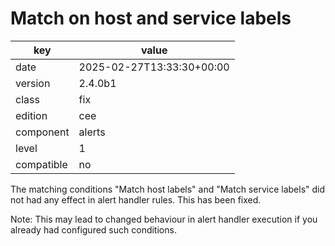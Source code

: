 [//]: # (werk v2)
# Match on host and service labels

key        | value
---------- | ---
date       | 2025-02-27T13:33:30+00:00
version    | 2.4.0b1
class      | fix
edition    | cee
component  | alerts
level      | 1
compatible | no

The matching conditions "Match host labels" and "Match service labels" did not
had any effect in alert handler rules.
This has been fixed.

Note:
This may lead to changed behaviour in alert handler execution if you already
had configured such conditions.
